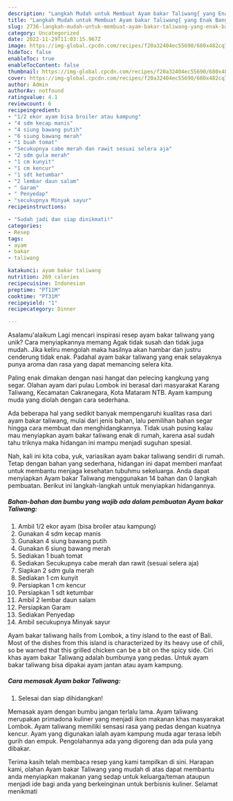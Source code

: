 ```yaml
---
description: "Langkah Mudah untuk Membuat Ayam bakar Taliwang{ yang Enak Banget"
title: "Langkah Mudah untuk Membuat Ayam bakar Taliwang{ yang Enak Banget"
slug: 2736-langkah-mudah-untuk-membuat-ayam-bakar-taliwang-yang-enak-banget
category: Uncategorized
date: 2022-11-29T11:03:15.967Z
image: https://img-global.cpcdn.com/recipes/f20a32404ec55690/680x482cq70/ayam-bakar-taliwang-foto-resep-utama.jpg
hideToc: false
enableToc: true
enableTocContent: false
thumbnail: https://img-global.cpcdn.com/recipes/f20a32404ec55690/680x482cq70/ayam-bakar-taliwang-foto-resep-utama.jpg
cover: https://img-global.cpcdn.com/recipes/f20a32404ec55690/680x482cq70/ayam-bakar-taliwang-foto-resep-utama.jpg
author: Admin
authorAv: notfound
ratingvalue: 4.1
reviewcount: 6
recipeingredient:
- "1/2 ekor ayam bisa broiler atau kampung"
- "4 sdm kecap manis"
- "4 siung bawang putih"
- "6 siung bawang merah"
- "1 buah tomat"
- "Secukupnya cabe merah dan rawit sesuai selera aja"
- "2 sdm gula merah"
- "1 cm kunyit"
- "1 cm kencur"
- "1 sdt ketumbar"
- "2 lembar daun salam"
- " Garam"
- " Penyedap"
- "secukupnya Minyak sayur"
recipeinstructions:

- "Sudah jadi dan siap dinikmati!"
categories:
- Resep
tags:
- ayam
- bakar
- taliwang

katakunci: ayam bakar taliwang 
nutrition: 269 calories
recipecuisine: Indonesian
preptime: "PT11M"
cooktime: "PT31M"
recipeyield: "1"
recipecategory: Dinner

---
```



Asalamu'alaikum Lagi mencari inspirasi resep ayam bakar taliwang yang unik? Cara menyiapkannya memang Agak tidak susah dan tidak juga mudah. Jika keliru mengolah maka hasilnya akan hambar dan justru cenderung tidak enak. Padahal ayam bakar taliwang yang enak selayaknya punya aroma dan rasa yang dapat memancing selera kita.


Paling enak dimakan dengan nasi hangat dan pelecing kangkung yang segar. Olahan ayam dari pulau Lombok ini berasal dari masyarakat Karang Taliwang, Kecamatan Cakranegara, Kota Mataram NTB. Ayam kampung muda yang diolah dengan cara sederhana.

Ada beberapa hal yang sedikit banyak mempengaruhi kualitas rasa dari ayam bakar taliwang, mulai dari jenis bahan, lalu pemilihan bahan segar hingga cara membuat dan menghidangkannya. Tidak usah pusing kalau mau menyiapkan ayam bakar taliwang enak di rumah, karena asal sudah tahu triknya maka hidangan ini mampu menjadi suguhan spesial.


Nah, kali ini kita coba, yuk, variasikan ayam bakar taliwang sendiri di rumah. Tetap dengan bahan yang sederhana, hidangan ini dapat memberi manfaat untuk membantu menjaga kesehatan tubuhmu sekeluarga. Anda dapat menyiapkan Ayam bakar Taliwang menggunakan 14 bahan dan 0 langkah pembuatan. Berikut ini langkah-langkah untuk menyiapkan hidangannya.

<!--inarticleads1-->

##### Bahan-bahan dan bumbu yang wajib ada dalam pembuatan Ayam bakar Taliwang:

1. Ambil 1/2 ekor ayam (bisa broiler atau kampung)
1. Gunakan 4 sdm kecap manis
1. Gunakan 4 siung bawang putih
1. Gunakan 6 siung bawang merah
1. Sediakan 1 buah tomat
1. Sediakan Secukupnya cabe merah dan rawit (sesuai selera aja)
1. Siapkan 2 sdm gula merah
1. Sediakan 1 cm kunyit
1. Persiapkan 1 cm kencur
1. Persiapkan 1 sdt ketumbar
1. Ambil 2 lembar daun salam
1. Persiapkan  Garam
1. Sediakan  Penyedap
1. Ambil secukupnya Minyak sayur


Ayam bakar taliwang hails from Lombok, a tiny island to the east of Bali. Most of the dishes from this island is characterized by its heavy use of chili, so be warned that this grilled chicken can be a bit on the spicy side. Ciri khas ayam bakar Taliwang adalah bumbunya yang pedas. Untuk ayam bakar taliwang bisa dipakai ayam jantan atau ayam kampung. 

<!--inarticleads2-->

##### Cara memasak Ayam bakar Taliwang:


1. Selesai dan siap dihidangkan!

Memasak ayam dengan bumbu jangan terlalu lama. Ayam taliwang merupakan primadona kuliner yang menjadi ikon makanan khas masyarakat Lombok. Ayam taliwang memiliki sensasi rasa yang pedas dengan kuatnya kencur. Ayam yang digunakan ialah ayam kampung muda agar terasa lebih gurih dan empuk. Pengolahannya ada yang digoreng dan ada pula yang dibakar. 

Terima kasih telah membaca resep yang kami tampilkan di sini. Harapan kami, olahan Ayam bakar Taliwang yang mudah di atas dapat membantu anda menyiapkan makanan yang sedap untuk keluarga/teman ataupun menjadi ide bagi anda yang berkeinginan untuk berbisnis kuliner. Selamat menikmati
